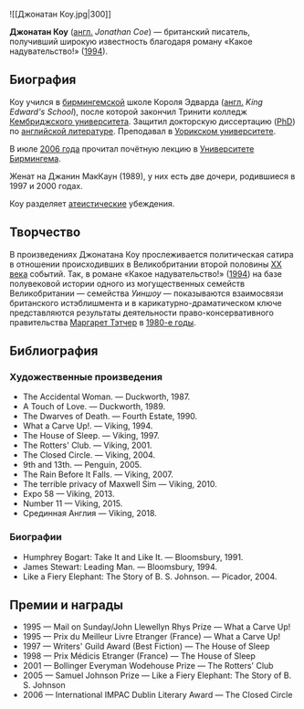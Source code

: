 ![[Джонатан Коу.jpg|300]]

**Джонатан Коу** ([англ.](https://ru.wikipedia.org/wiki/Английский_язык) *Jonathan Coe*) — британский писатель, получивший широкую известность благодаря роману «Какое надувательство!» ([1994](https://ru.wikipedia.org/wiki/1994_год_в_литературе)).

## Биография

Коу учился в [бирмингемской](https://ru.wikipedia.org/wiki/Бирмингем) школе Короля Эдварда ([англ.](https://ru.wikipedia.org/wiki/Английский_язык) *King Edward's School*), после которой закончил Тринити колледж [Кембриджского университета](https://ru.wikipedia.org/wiki/Кембриджский_университет). Защитил докторскую диссертацию ([PhD](https://ru.wikipedia.org/wiki/PhD)) по [английской литературе](https://ru.wikipedia.org/wiki/Английская_литература). Преподавал в [Уорикском университете](https://ru.wikipedia.org/wiki/Уорикский_университет).

В июле [2006 года](https://ru.wikipedia.org/wiki/2006_год) прочитал почётную лекцию в [Университете Бирмингема](https://ru.wikipedia.org/wiki/Университет_Бирмингема).

Женат на Джанин МакКаун (1989), у них есть две дочери, родившиеся в 1997 и 2000 годах.

Коу разделяет [атеистические](https://ru.wikipedia.org/wiki/Атеизм) убеждения.

## Творчество

В произведениях Джонатана Коу прослеживается политическая сатира в отношении происходивших в Великобритании второй половины [XX века](https://ru.wikipedia.org/wiki/XX_век) событий. Так, в романе «Какое надувательство!» ([1994](https://ru.wikipedia.org/wiki/1994_год_в_литературе)) на базе полувековой истории одного из могущественных семейств Великобритании — семейства *Уиншоу* — показываются взаимосвязи британского истэблишмента и в  карикатурно-драматическом ключе представляются результаты деятельности  право-консервативного правительства [Маргарет Тэтчер](https://ru.wikipedia.org/wiki/Маргарет_Тэтчер) в [1980-е годы](https://ru.wikipedia.org/wiki/1980-е_годы).

## Библиография

### Художественные произведения

- The Accidental Woman. — Duckworth, 1987.
- A Touch of Love. — Duckworth, 1989.
- The Dwarves of Death. — Fourth Estate, 1990.
- What a Carve Up!. — Viking, 1994.
- The House of Sleep. — Viking, 1997.
- The Rotters' Club. — Viking, 2001.
- The Closed Circle. — Viking, 2004.
- 9th and 13th. — Penguin, 2005.
- The Rain Before It Falls. — Viking, 2007.
- The terrible privacy of Maxwell Sim — Viking, 2010.
- Expo 58 — Viking, 2013.
- Number 11 — Viking, 2015.
- Срединная Англия — Viking, 2018.

### Биографии

- Humphrey Bogart: Take It and Like It. — Bloomsbury, 1991.
- James Stewart: Leading Man. — Bloomsbury, 1994.
- Like a Fiery Elephant: The Story of B. S. Johnson. — Picador, 2004.

## Премии и награды

- 1995 — Mail on Sunday/John Llewellyn Rhys Prize — What a Carve Up!
- 1995 — Prix du Meilleur Livre Etranger (France) — What a Carve Up!
- 1997 — Writers' Guild Award (Best Fiction) — The House of Sleep
- 1998 — Prix Médicis Etranger (France) — The House of Sleep
- 2001 — Bollinger Everyman Wodehouse Prize — The Rotters' Club
- 2005 — Samuel Johnson Prize — Like a Fiery Elephant: The Story of B. S. Johnson
- 2006 — International IMPAC Dublin Literary Award — The Closed Circle